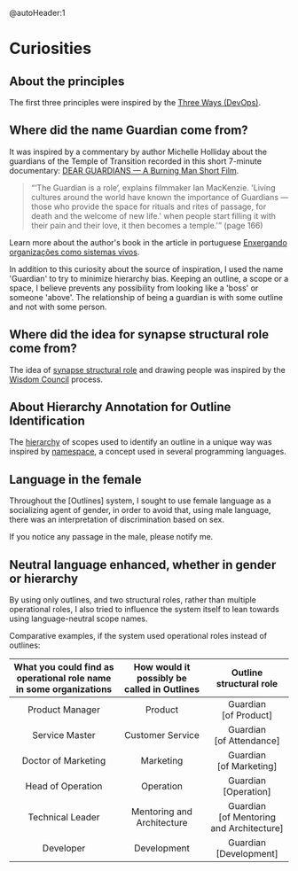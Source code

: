 @autoHeader:1


# Curiosities

## About the principles
The first three principles were inspired by the [Three Ways (DevOps)](https://itrevolution.com/the-three-ways-principles-underpinning-devops/).

## Where did the name Guardian come from?
It was inspired by a commentary by author Michelle Holliday about the guardians of the Temple of Transition recorded in this short 7-minute documentary: [DEAR GUARDIANS — A Burning Man Short Film](https://www.youtube.com/watch?v=1Rdqven5MZI ).

> “‘The Guardian is a role’, explains filmmaker Ian MacKenzie. 'Living cultures around the world have known the importance of Guardians — those who provide the space for rituals and rites of passage, for death and the welcome of new life.' when people start filling it with their pain and their love, it then becomes a temple.'” (page 166)

Learn more about the author's book in the article in portuguese [Enxergando organizações como sistemas vivos](https://medium.com/tentaculus/organizacoes-como-sistemas-vivos-80d36e1011f3).

In addition to this curiosity about the source of inspiration, I used the name 'Guardian' to try to minimize hierarchy bias. Keeping an outline, a scope or a space, I believe prevents any possibility from looking like a 'boss' or someone 'above'. The relationship of being a guardian is with some outline and not with some person.

## Where did the idea for synapse structural role come from?
The idea of [synapse structural role](apps#synapse-structural-paper) and drawing people was inspired by the [Wisdom Council](https://www.wisedemocracy.org/3-wisdom-council-process.html) process.

## About Hierarchy Annotation for Outline Identification
The [hierarchy](outlines#scope) of scopes used to identify an outline in a unique way was inspired by [namespace](https://pt.wikipedia.org/wiki/Espa%C3%A7o_de_nomes), a concept used in several programming languages.

## Language in the female
Throughout the [Outlines] system, I sought to use female language as a socializing agent of gender, in order to avoid that, using male language, there was an interpretation of discrimination based on sex.

If you notice any passage in the male, please notify me.

## Neutral language enhanced, whether in gender or hierarchy
By using only outlines, and two structural roles, rather than multiple operational roles, I also tried to influence the system itself to lean towards using language-neutral scope names.

Comparative examples, if the system used operational roles instead of outlines:

| What you could find as operational role name in some organizations  | How would it possibly be called in Outlines | Outline structural role
| :---: | :---: | :---: |
| Product Manager | Product | Guardian<br />[of Product] |
| Service Master | Customer Service | Guardian<br />[of Attendance] |
| Doctor of Marketing | Marketing | Guardian<br />[of Marketing] |
| Head of Operation | Operation | Guardian<br />[Operation] |
| Technical Leader | Mentoring and Architecture | Guardian<br />[of Mentoring and Architecture] |
| Developer | Development | Guardian<br />[Development] | 
